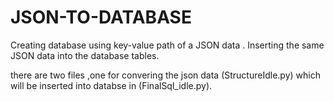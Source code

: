 # JSON-TO-DATABASE
Creating database using key-value path of a JSON data . Inserting the same JSON data into the database tables.


there are two files ,one for convering the json data (StructureIdle.py) which will be inserted into databse in (FinalSql_idle.py). 
